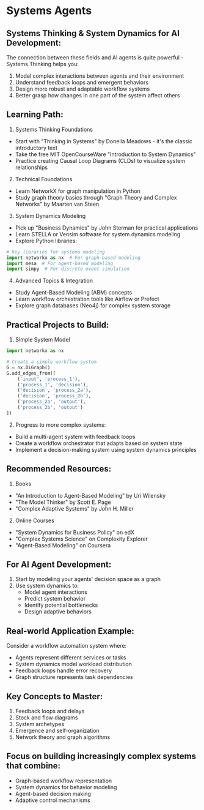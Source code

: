 # Systems Agents

## Systems Thinking & System Dynamics for AI Development:

The connection between these fields and AI agents is quite powerful - Systems Thinking helps you:

1. Model complex interactions between agents and their environment
2. Understand feedback loops and emergent behaviors
3. Design more robust and adaptable workflow systems
4. Better grasp how changes in one part of the system affect others

## Learning Path:

1. Systems Thinking Foundations
- Start with "Thinking in Systems" by Donella Meadows - it's the classic introductory text
- Take the free MIT OpenCourseWare "Introduction to System Dynamics"
- Practice creating Causal Loop Diagrams (CLDs) to visualize system relationships

2. Technical Foundations
- Learn NetworkX for graph manipulation in Python
- Study graph theory basics through "Graph Theory and Complex Networks" by Maarten van Steen

3. System Dynamics Modeling
- Pick up "Business Dynamics" by John Sterman for practical applications
- Learn STELLA or Vensim software for system dynamics modeling
- Explore Python libraries:

```python
# Key libraries for systems modeling
import networkx as nx  # For graph-based modeling
import mesa  # For agent-based modeling
import simpy  # For discrete event simulation
```

4. Advanced Topics & Integration
- Study Agent-Based Modeling (ABM) concepts
- Learn workflow orchestration tools like Airflow or Prefect
- Explore graph databases (Neo4j) for complex system storage

## Practical Projects to Build:

1. Simple System Model
```python
import networkx as nx

# Create a simple workflow system
G = nx.DiGraph()
G.add_edges_from([
    ('input', 'process_1'),
    ('process_1', 'decision'),
    ('decision', 'process_2a'),
    ('decision', 'process_2b'),
    ('process_2a', 'output'),
    ('process_2b', 'output')
])
```

2. Progress to more complex systems:
- Build a multi-agent system with feedback loops
- Create a workflow orchestrator that adapts based on system state
- Implement a decision-making system using system dynamics principles

## Recommended Resources:

1. Books
- "An Introduction to Agent-Based Modeling" by Uri Wilensky
- "The Model Thinker" by Scott E. Page
- "Complex Adaptive Systems" by John H. Miller

2. Online Courses
- "System Dynamics for Business Policy" on edX
- "Complex Systems Science" on Complexity Explorer
- "Agent-Based Modeling" on Coursera

## For AI Agent Development:
1. Start by modeling your agents' decision space as a graph
2. Use system dynamics to:
   - Model agent interactions
   - Predict system behavior
   - Identify potential bottlenecks
   - Design adaptive behaviors

## Real-world Application Example:
Consider a workflow automation system where:
- Agents represent different services or tasks
- System dynamics model workload distribution
- Feedback loops handle error recovery
- Graph structure represents task dependencies

## Key Concepts to Master:
1. Feedback loops and delays
2. Stock and flow diagrams
3. System archetypes
4. Emergence and self-organization
5. Network theory and graph algorithms

## Focus on building increasingly complex systems that combine:
- Graph-based workflow representation
- System dynamics for behavior modeling
- Agent-based decision making
- Adaptive control mechanisms